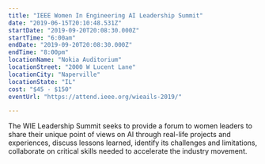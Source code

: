 ```yaml
---
title: "IEEE Women In Engineering AI Leadership Summit"
date: "2019-06-15T20:10:48.531Z"
startDate: "2019-09-20T20:08:30.000Z"
startTime: "6:00am"
endDate: "2019-09-20T20:08:30.000Z"
endTime: "8:00pm"
locationName: "Nokia Auditorium"
locationStreet: "2000 W Lucent Lane"
locationCity: "Naperville"
locationState: "IL"
cost: "$45 - $150"
eventUrl: "https://attend.ieee.org/wieails-2019/"

---
```


The WIE Leadership Summit seeks to provide a forum to women leaders to share their unique point of views on AI through real-life projects and experiences, discuss lessons learned, identify its challenges and limitations, collaborate on critical skills needed to accelerate the industry movement.


